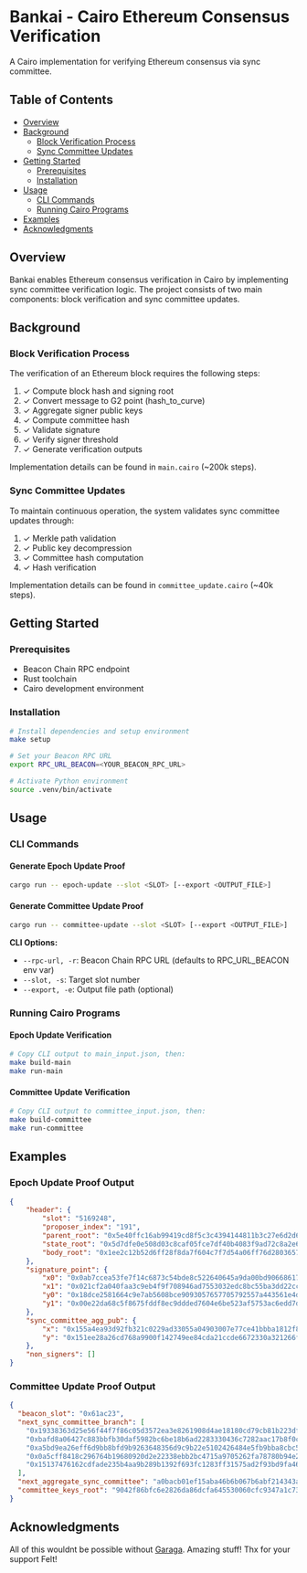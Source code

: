 # Bankai - Cairo Ethereum Consensus Verification

A Cairo implementation for verifying Ethereum consensus via sync committee.

## Table of Contents
- [Overview](#overview)
- [Background](#background)
  - [Block Verification Process](#block-verification-process)
  - [Sync Committee Updates](#sync-committee-updates)
- [Getting Started](#getting-started)
  - [Prerequisites](#prerequisites)
  - [Installation](#installation)
- [Usage](#usage)
  - [CLI Commands](#cli-commands)
  - [Running Cairo Programs](#running-cairo-programs)
- [Examples](#examples)
- [Acknowledgments](#acknowledgments)

## Overview
Bankai enables Ethereum consensus verification in Cairo by implementing sync committee verification logic. The project consists of two main components: block verification and sync committee updates.

## Background

### Block Verification Process
The verification of an Ethereum block requires the following steps:

1. ✓ Compute block hash and signing root
2. ✓ Convert message to G2 point (hash_to_curve)
3. ✓ Aggregate signer public keys
4. ✓ Compute committee hash
5. ✓ Validate signature
6. ✓ Verify signer threshold
7. ✓ Generate verification outputs

Implementation details can be found in `main.cairo` (~200k steps).

### Sync Committee Updates
To maintain continuous operation, the system validates sync committee updates through:

1. ✓ Merkle path validation
2. ✓ Public key decompression
3. ✓ Committee hash computation
4. ✓ Hash verification

Implementation details can be found in `committee_update.cairo` (~40k steps).

## Getting Started

### Prerequisites
- Beacon Chain RPC endpoint
- Rust toolchain
- Cairo development environment

### Installation
```bash
# Install dependencies and setup environment
make setup

# Set your Beacon RPC URL
export RPC_URL_BEACON=<YOUR_BEACON_RPC_URL>

# Activate Python environment
source .venv/bin/activate
```

## Usage

### CLI Commands

#### Generate Epoch Update Proof
```bash
cargo run -- epoch-update --slot <SLOT> [--export <OUTPUT_FILE>]
```

#### Generate Committee Update Proof
```bash
cargo run -- committee-update --slot <SLOT> [--export <OUTPUT_FILE>]
```

**CLI Options:**
- `--rpc-url, -r`: Beacon Chain RPC URL (defaults to RPC_URL_BEACON env var)
- `--slot, -s`: Target slot number
- `--export, -e`: Output file path (optional)

### Running Cairo Programs

#### Epoch Update Verification
```bash
# Copy CLI output to main_input.json, then:
make build-main
make run-main
```

#### Committee Update Verification
```bash
# Copy CLI output to committee_input.json, then:
make build-committee
make run-committee
```

## Examples

### Epoch Update Proof Output
```json
{
    "header": {
        "slot": "5169248",
        "proposer_index": "191",
        "parent_root": "0x5e40ffc16ab99419cd8f5c3c4394144811b3c27e6d2d6c4ddb8a1ff15ff54552",
        "state_root": "0x5d7dfe0e508d03c8caf05fce7df40b4083f9ad72c8a2e6db5555748040a7efed",
        "body_root": "0x1ee2c12b52d6ff28f8da7f604c7f7d54a06ff76d2803657cbb19cc3c9f87baf4"
    },
    "signature_point": {
        "x0": "0x0ab7ccea53fe7f14c6873c54bde8c522640645a9da00bd90668617eb4ac0f7c631bdb854627353332cbe8a3bc8d2847a",
        "x1": "0x021cf2a040faa3c9eb4f9f708946ad7553032edc8bc55ba3dd22cc2ac380c083dde25e6e66fef7f3efe016792d8f9ff7",
        "y0": "0x18dce2581664c9e7ab5608bce9093057657705792557a443561e4d51eaaf2f8b4d061a8ed739375975da38bf5949fddf",
        "y1": "0x00e22da68c5f8675fddf8ec9ddded7604e6be523af5753ac6edd7da08623b4a8b2d9bb1026d12262ce426367b36cea6a"
    },
    "sync_committee_agg_pub": {
        "x": "0x155a4ea93d92fb321c0229ad33055a04903007e77ce41bbba1812f8464e73478d64d2c59296a22ce66607d8a7c8d06d0",
        "y": "0x151ee28a26cd768a9900f142749ee84cda21ccde6672330a321266f66648e2d4068621a093ee8e45574280b0c76bbf9c"
    },
    "non_signers": []
}
```

### Committee Update Proof Output
```json
{
  "beacon_slot": "0x61ac23",
  "next_sync_committee_branch": [
    "0x19338363d25e56f44f7f86c05d3572ea3e8261908d4ae18180cd79cb81b223df",
    "0xbafd8a06427c883bbfb30daf5982bc6be18b6ad2283330436c7282aac17b8f0c",
    "0xa5bd9ea26eff6d9bb8bfd9b9263648356d9c9b22e5102426484e5fb9bba8cbc5",
    "0x0a5cff8418c296764b19680920d2e22338ebb2bc4715a9705262fa78780b94e2",
    "0x15137476162cdfade235b4aa9b289b1392f693fc1283ff31575ad2f93bd9fa46"
  ],
  "next_aggregate_sync_committee": "a0bacb01ef15aba46b6b067b6abf214343ae826ef7ea7efc8861e13c1c6c708266cfff55f7be6b520e58feebbea6061d",
  "committee_keys_root": "9042f86bfc6e2826da86dcfa645530060cfc9347a1c733ca05350041d8993046"
}
```

## Acknowledgments
All of this wouldnt be possible without [Garaga](https://github.com/keep-starknet-strange/garaga). Amazing stuff! Thx for your support Felt!
